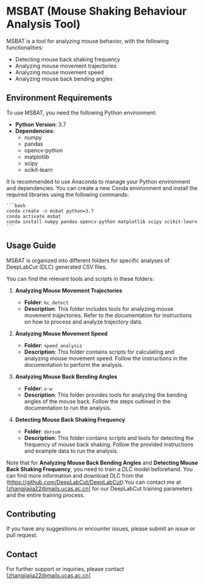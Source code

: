 # MSBAT (Mouse Shaking Behaviour Analysis Tool)

MSBAT is a tool for analyzing mouse behavior, with the following functionalities:
- Detecting mouse back shaking frequency
- Analyzing mouse movement trajectories
- Analyzing mouse movement speed
- Analyzing mouse back bending angles

## Environment Requirements

To use MSBAT, you need the following Python environment:

- **Python Version**: 3.7
- **Dependencies**:
  - numpy
  - pandas
  - opencv-python
  - matplotlib
  - scipy
  - scikit-learn

It is recommended to use Anaconda to manage your Python environment and dependencies. You can create a new Conda environment and install the required libraries using the following commands:

    ```bash
    conda create -n msbat python=3.7
    conda activate msbat
    conda install numpy pandas opencv-python matplotlib scipy scikit-learn
    ```

## Usage Guide

MSBAT is organized into different folders for specific analyses of DeepLabCut (DLC) generated CSV files. 

You can find the relevant tools and scripts in these folders:
1. **Analyzing Mouse Movement Trajectories**
   - **Folder**: `kc_detect`
   - **Description**: This folder includes tools for analyzing mouse movement trajectories. Refer to the documentation for instructions on how to process and analyze trajectory data.

2. **Analyzing Mouse Movement Speed**
   - **Folder**: `speed_analysis` 
   - **Description**: This folder contains scripts for calculating and analyzing mouse movement speed. Follow the instructions in the documentation to perform the analysis.

3. **Analyzing Mouse Back Bending Angles**
   - **Folder**: `v-w`
   - **Description**: This folder provides tools for analyzing the bending angles of the mouse back. Follow the steps outlined in the documentation to run the analysis.

4. **Detecting Mouse Back Shaking Frequency**
   - **Folder**: `dorsum`
   - **Description**: This folder contains scripts and tools for detecting the frequency of mouse back shaking. Follow the provided instructions and example data to run the analysis.

Note that for **Analyzing Mouse Back Bending Angles** and **Detecting Mouse Back Shaking Frequency**, you need to train a DLC model beforehand. You can find more information and download DLC from the (https://github.com/DeepLabCut/DeepLabCut).You can contact me at [zhangjiajia22@mails.ucas.ac.cn] for our DeepLabCut training parameters and the entire training process.
 
## Contributing

If you have any suggestions or encounter issues, please submit an issue or pull request. 

## Contact

For further support or inquiries, please contact [zhangjiajia22@mails.ucas.ac.cn]
